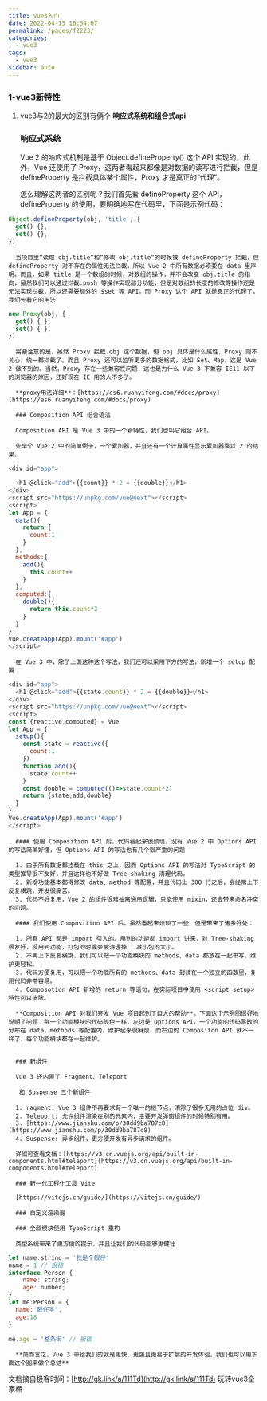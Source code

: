 ```yaml
---
title: vue3入门
date: 2022-04-15 16:54:07
permalink: /pages/f2223/
categories: 
  - vue3
tags: 
  - vue3
sidebar: auto
---
```



### 1-vue3新特性

1. vue3与2的最大的区别有俩个 **响应式系统和组合式api**

    ### 响应式系统

      Vue 2 的响应式机制是基于 Object.defineProperty() 这个 API 实现的，此外，Vue 还使用了 Proxy，这两者看起来都像是对数据的读写进行拦截，但是 defineProperty 是拦截具体某个属性，Proxy 才是真正的“代理”。

      怎么理解这两者的区别呢？我们首先看 defineProperty 这个 API，defineProperty 的使用，要明确地写在代码里，下面是示例代码：

```JavaScript
Object.defineProperty(obj, 'title', {
  get() {},
  set() {},
})
```

      当项目里“读取 obj.title”和“修改 obj.title”的时候被 defineProperty 拦截，但 defineProperty 对不存在的属性无法拦截，所以 Vue 2 中所有数据必须要在 data 里声明。而且，如果 title 是一个数组的时候，对数组的操作，并不会改变 obj.title 的指向，虽然我们可以通过拦截.push 等操作实现部分功能，但是对数组的长度的修改等操作还是无法实现拦截，所以还需要额外的 $set 等 API。而 Proxy 这个 API 就是真正的代理了，我们先看它的用法

```JavaScript
new Proxy(obj, {
  get() { },
  set() { },
})
```

      需要注意的是，虽然 Proxy 拦截 obj 这个数据，但 obj 具体是什么属性，Proxy 则不关心，统一都拦截了。而且 Proxy 还可以监听更多的数据格式，比如 Set、Map，这是 Vue 2 做不到的。当然，Proxy 存在一些兼容性问题，这也是为什么 Vue 3 不兼容 IE11 以下的浏览器的原因，还好现在 IE 用的人不多了。

      **proxy用法详细**：[https://es6.ruanyifeng.com/#docs/proxy](https://es6.ruanyifeng.com/#docs/proxy)

      ### Composition API 组合语法

      Composition API 是 Vue 3 中的一个新特性，我们也叫它组合 API。

      先举个 Vue 2 中的简单例子，一个累加器，并且还有一个计算属性显示累加器乘以 2 的结果。

```JavaScript
<div id="app">

  <h1 @click="add">{{count}} * 2 = {{double}}</h1>
</div>
<script src="https://unpkg.com/vue@next"></script>
<script>
let App = {
  data(){
    return {
      count:1
    }
  },
  methods:{
    add(){
      this.count++
    }
  },
  computed:{
    double(){
      return this.count*2
    }
  }
}
Vue.createApp(App).mount('#app')
</script>
```

      在 Vue 3 中，除了上面这种这个写法，我们还可以采用下方的写法，新增一个 setup 配置

```JavaScript
<div id="app">
  <h1 @click="add">{{state.count}} * 2 = {{double}}</h1>
</div>
<script src="https://unpkg.com/vue@next"></script>
<script>
const {reactive,computed} = Vue
let App = {
  setup(){
    const state = reactive({
      count:1
    })
    function add(){
      state.count++
    }
    const double = computed(()=>state.count*2)
    return {state,add,double}
  }
}
Vue.createApp(App).mount('#app')
</script>
```

      #### 使用 Composition API 后，代码看起来很烦琐，没有 Vue 2 中 Options API 的写法简单好懂，但 Options API 的写法也有几个很严重的问题

      1. 由于所有数据都挂载在 this 之上，因而 Options API 的写法对 TypeScript 的类型推导很不友好，并且这样也不好做 Tree-shaking 清理代码。
      2. 新增功能基本都得修改 data、method 等配置，并且代码上 300 行之后，会经常上下反复横跳，开发很痛苦。
      3. 代码不好复用，Vue 2 的组件很难抽离通用逻辑，只能使用 mixin，还会带来命名冲突的问题。

      #### 我们使用 Composition API 后，虽然看起来烦琐了一些，但是带来了诸多好处：

      1. 所有 API 都是 import 引入的。用到的功能都 import 进来，对 Tree-shaking 很友好，没用到功能，打包的时候会被清理掉 ，减小包的大小。
      2. 不再上下反复横跳，我们可以把一个功能模块的 methods、data 都放在一起书写，维护更轻松。
      3. 代码方便复用，可以把一个功能所有的 methods、data 封装在一个独立的函数里，复用代码非常容易。
      4. Composotion API 新增的 return 等语句，在实际项目中使用 <script setup> 特性可以清除。

      **Composition API 对我们开发 Vue 项目起到了巨大的帮助**。下面这个示例图很好地说明了问题：每一个功能模块的代码颜色一样，左边是 Options API，一个功能的代码零散的分布在 data，methods 等配置内，维护起来很麻烦，而右边的 Compositon API 就不一样了，每个功能模块都在一起维护。


      ### 新组件

      Vue 3 还内置了 Fragment、Teleport

       和 Suspense 三个新组件

      1. ragment: Vue 3 组件不再要求有一个唯一的根节点，清除了很多无用的占位 div。 
      2. Teleport: 允许组件渲染在别的元素内，主要开发弹窗组件的时候特别有用。
      3. [https://www.jianshu.com/p/30dd9ba787c8](https://www.jianshu.com/p/30dd9ba787c8)
      4. Suspense: 异步组件，更方便开发有异步请求的组件。

      详细可查看文档：[https://v3.cn.vuejs.org/api/built-in-components.html#teleport](https://v3.cn.vuejs.org/api/built-in-components.html#teleport)

      ### 新一代工程化工具 Vite

      [https://vitejs.cn/guide/](https://vitejs.cn/guide/)

      ### 自定义渲染器

      ### 全部模块使用 TypeScript 重构

      类型系统带来了更方便的提示，并且让我们的代码能够更健壮

```JavaScript
let name:string = '我是个靓仔'
name = 1 // 报错
interface Person {
    name: string;
    age: number;
}
let me:Person = {
  name:'靓仔圣',
  age:18
}

me.age = '整条街' // 报错
```

      **简而言之，Vue 3 带给我们的就是更快、更强且更易于扩展的开发体验，我们也可以用下面这个图来做个总结**


文档摘自极客时间：[http://gk.link/a/111Td](http://gk.link/a/111Td) 玩转vue3全家桶